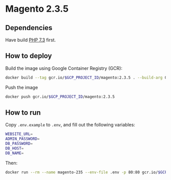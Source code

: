 # Magento 2.3.5

## Dependencies

Have build [PHP 7.3](../../php/7.3) first.

## How to deploy

Build the image using Google Container Registry (GCR):

```sh
docker build --tag gcr.io/$GCP_PROJECT_ID/magento:2.3.5 . --build-arg GCP_PROJECT_ID="YOUR-PROJECT-ID"
```

Push the image

```sh
docker push gcr.io/$GCP_PROJECT_ID/magento:2.3.5
``` 

## How to run

Copy `.env.example` to `.env`, and fill out the following variables:

```sh
WEBSITE_URL=
ADMIN_PASSWORD=
DB_PASSWORD=
DB_HOST=
DB_NAME=
```

Then:

```sh
docker run --rm --name magento-235 --env-file .env -p 80:80 gcr.io/$GCP_PROJECT_ID/magento:2.3.5
```
